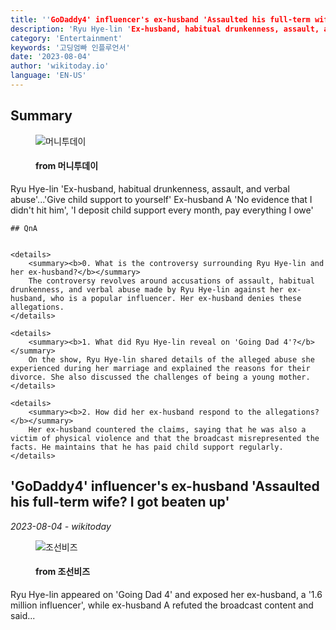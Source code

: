 ```yaml
---
title: ''GoDaddy4' influencer's ex-husband 'Assaulted his full-term wife? I got beaten up''
description: 'Ryu Hye-lin 'Ex-husband, habitual drunkenness, assault, and verbal abuse'...'Give child support to yourself' Ex-husband A 'No evidence that I didn't hit him', 'I deposit child support every month, pay everything I owe''
category: 'Entertainment'
keywords: '고딩엄빠 인플루언서'
date: '2023-08-04'
author: 'wikitoday.io'
language: 'EN-US'
---
```


## Summary



<figure>
    <img src="https://thumb.mt.co.kr/21/2023/08/2023080315281096391_1.jpg" alt="머니투데이" />
    <figcaption>
        <h4> from 머니투데이</h4>
    </figcaption>
</figure>


Ryu Hye-lin 'Ex-husband, habitual drunkenness, assault, and verbal abuse'...'Give child support to yourself' Ex-husband A 'No evidence that I didn't hit him', 'I deposit child support every month, pay everything I owe'


    ## QnA

    
    <details>
        <summary><b>0. What is the controversy surrounding Ryu Hye-lin and her ex-husband?</b></summary>
        The controversy revolves around accusations of assault, habitual drunkenness, and verbal abuse made by Ryu Hye-lin against her ex-husband, who is a popular influencer. Her ex-husband denies these allegations.
    </details>
    
    <details>
        <summary><b>1. What did Ryu Hye-lin reveal on 'Going Dad 4'?</b></summary>
        On the show, Ryu Hye-lin shared details of the alleged abuse she experienced during her marriage and explained the reasons for their divorce. She also discussed the challenges of being a young mother.
    </details>
    
    <details>
        <summary><b>2. How did her ex-husband respond to the allegations?</b></summary>
        Her ex-husband countered the claims, saying that he was also a victim of physical violence and that the broadcast misrepresented the facts. He maintains that he has paid child support regularly.
    </details>
    


## 'GoDaddy4' influencer's ex-husband 'Assaulted his full-term wife? I got beaten up'

_2023-08-04 - wikitoday_




<figure>
    <img src="https://biz.chosun.com/resizer/05acUJnyE3jGHLJS_ZOJlEIGW24=/650x341/smart/cloudfront-ap-northeast-1.images.arcpublishing.com/chosunbiz/NSVL4RQTYM6BQS3RFXHG5QEFDI.jpg" alt="조선비즈" />
    <figcaption>
        <h4> from 조선비즈</h4>
    </figcaption>
</figure>


Ryu Hye-lin appeared on 'Going Dad 4' and exposed her ex-husband, a '1.6 million influencer', while ex-husband A refuted the broadcast content and said...
